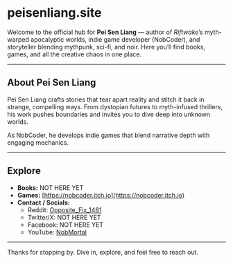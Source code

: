 # peisenliang.site

Welcome to the official hub for **Pei Sen Liang** — author of *Riftwake*’s myth-warped apocalyptic worlds, indie game developer (NobCoder), and storyteller blending mythpunk, sci-fi, and noir. Here you’ll find books, games, and all the creative chaos in one place.

---

## About Pei Sen Liang

Pei Sen Liang crafts stories that tear apart reality and stitch it back in strange, compelling ways. From dystopian futures to myth-infused thrillers, his work pushes boundaries and invites you to dive deep into unknown worlds.

As NobCoder, he develops indie games that blend narrative depth with engaging mechanics.

---

## Explore

- **Books:** NOT HERE YET
- **Games:** [https://nobcoder.itch.io](https://nobcoder.itch.io)  
- **Contact / Socials:**  
  - Reddit: [Opposite_Fix_1481](https://www.reddit.com/user/Opposite_Fix_1481/)  
  - Twitter/X: NOT HERE YET
  - Facebook: NOT HERE YET
  - YouTube: [NobMortal](https://www.youtube.com/@NobMortal) 

---

Thanks for stopping by. Dive in, explore, and feel free to reach out.
